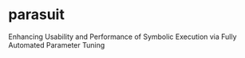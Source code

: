 # parasuit

Enhancing Usability and Performance of Symbolic Execution via Fully Automated Parameter Tuning
